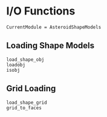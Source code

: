 # I/O Functions

```@meta
CurrentModule = AsteroidShapeModels
```

## Loading Shape Models

```@docs
load_shape_obj
loadobj
isobj
```

## Grid Loading

```@docs
load_shape_grid
grid_to_faces
```